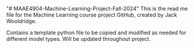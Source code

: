 "# MAAE4904-Machine-Learning-Project-Fall-2024"
This is the read me file for the Machine Learning course project GitHub, created by Jack Wooldridge.

Contains a template python file to be copied and modified as needed for different model types. Will be updated throughout project.
